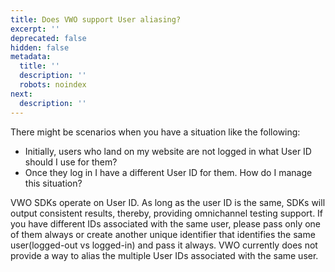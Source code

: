 ```yaml
---
title: Does VWO support User aliasing?
excerpt: ''
deprecated: false
hidden: false
metadata:
  title: ''
  description: ''
  robots: noindex
next:
  description: ''
---
```

There might be scenarios when you have a situation like the following:

* Initially, users who land on my website are not logged in what User ID should I use for them? 
* Once they log in I have a different User ID for them. How do I manage this situation?

VWO SDKs operate on User ID. As long as the user ID is the same, SDKs will output consistent results, thereby, providing omnichannel testing support. If you have different IDs associated with the same user, please pass only one of them always or create another unique identifier that identifies the same user(logged-out vs logged-in) and pass it always. VWO currently does not provide a way to alias the multiple User IDs associated with the same user.